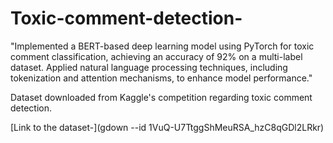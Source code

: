 # Toxic-comment-detection-
"Implemented a BERT-based deep learning model using PyTorch for toxic comment classification, achieving an accuracy of 92% on a multi-label dataset. Applied natural language processing techniques, including tokenization and attention mechanisms, to enhance model performance."

Dataset downloaded from Kaggle's competition regarding toxic comment detection.

[Link to the dataset-](gdown --id 1VuQ-U7TtggShMeuRSA_hzC8qGDl2LRkr)
